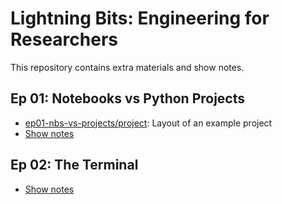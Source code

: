 # Lightning Bits: Engineering for Researchers



This repository contains extra materials and show notes. 



## Ep 01: Notebooks vs Python Projects



- [ep01-nbs-vs-projects/project](ep01-nbs-vs-projects/project): Layout of an example project
- [Show notes](ep01-nbs-vs-projects/Ep01-ShowNotes.md)



## Ep 02: The Terminal

- [Show notes](ep02-terminal/Ep02-ShowNotes.md)

